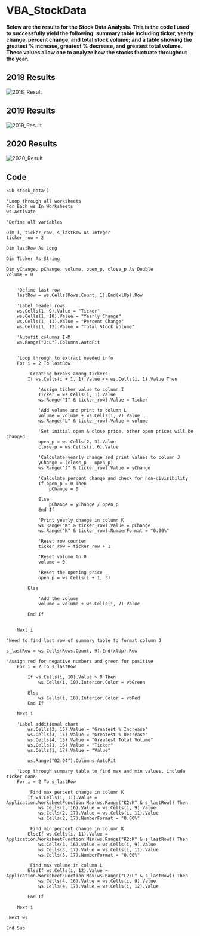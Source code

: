 # VBA_StockData

**Below are the results for the Stock Data Analysis. This is the code I used to successfully yield the following: summary table including ticker, yearly change, percent change, and total stock volume; and a table showing the greatest % increase, greatest % decrease, and greatest total volume. These values allow one to analyze how the stocks fluctuate throughout the year.**

## 2018 Results
![2018_Result](https://user-images.githubusercontent.com/119361768/208363937-f4f21e02-031f-4b97-9626-4427b4e0aec3.png)

## 2019 Results
![2019_Result](https://user-images.githubusercontent.com/119361768/208363962-00dfdc4e-7dfe-46b8-b286-ffe6af159c1e.png)


## 2020 Results
![2020_Result](https://user-images.githubusercontent.com/119361768/208363985-589c3160-9768-4c38-ab42-f3bdb396595d.png)


## Code

    Sub stock_data()

    'Loop through all worksheets
    For Each ws In Worksheets
    ws.Activate

    'Define all variables

    Dim i, ticker_row, s_lastRow As Integer
    ticker_row = 2

    Dim lastRow As Long

    Dim Ticker As String

    Dim yChange, pChange, volume, open_p, close_p As Double
    volume = 0


        'Define last row
        lastRow = ws.Cells(Rows.Count, 1).End(xlUp).Row

        'Label header rows
        ws.Cells(1, 9).Value = "Ticker"
        ws.Cells(1, 10).Value = "Yearly Change"
        ws.Cells(1, 11).Value = "Percent Change"
        ws.Cells(1, 12).Value = "Total Stock Volume"

        'Autofit columns I-M
        ws.Range("J:L").Columns.AutoFit


        'Loop through to extract needed info
        For i = 2 To lastRow

            'Creating breaks among tickers
            If ws.Cells(i + 1, 1).Value <> ws.Cells(i, 1).Value Then

                'Assign ticker value to column I
                Ticker = ws.Cells(i, 1).Value
                ws.Range("I" & ticker_row).Value = Ticker

                'Add volume and print to column L
                volume = volume + ws.Cells(i, 7).Value
                ws.Range("L" & ticker_row).Value = volume

                'Set initial open & close price, other open prices will be changed
                open_p = ws.Cells(2, 3).Value
                close_p = ws.Cells(i, 6).Value

                'Calculate yearly change and print values to column J
                yChange = (close_p - open_p)
                ws.Range("J" & ticker_row).Value = yChange

                'Calculate percent change and check for non-divisibility
                If open_p = 0 Then
                    pChange = 0

                Else
                    pChange = yChange / open_p
                End If

                'Print yearly change in column K
                ws.Range("K" & ticker_row).Value = pChange
                ws.Range("K" & ticker_row).NumberFormat = "0.00%"

                'Reset row counter
                ticker_row = ticker_row + 1

                'Reset volume to 0
                volume = 0

                'Reset the opening price
                open_p = ws.Cells(i + 1, 3)

            Else

                'Add the volume
                volume = volume + ws.Cells(i, 7).Value

            End If


        Next i

    'Need to find last row of summary table to format column J

    s_lastRow = ws.Cells(Rows.Count, 9).End(xlUp).Row

    'Assign red for negative numbers and green for positive
        For i = 2 To s_lastRow

            If ws.Cells(i, 10).Value > 0 Then
                ws.Cells(i, 10).Interior.Color = vbGreen

            Else
                ws.Cells(i, 10).Interior.Color = vbRed
            End If

        Next i

        'Label additional chart
            ws.Cells(2, 15).Value = "Greatest % Increase"
            ws.Cells(3, 15).Value = "Greatest % Decrease"
            ws.Cells(4, 15).Value = "Greatest Total Volume"
            ws.Cells(1, 16).Value = "Ticker"
            ws.Cells(1, 17).Value = "Value"

            ws.Range("O2:O4").Columns.AutoFit

        'Loop through summary table to find max and min values, include ticker name
        For i = 2 To s_lastRow

            'Find max percent change in column K
            If ws.Cells(i, 11).Value = Application.WorksheetFunction.Max(ws.Range("K2:K" & s_lastRow)) Then
                ws.Cells(2, 16).Value = ws.Cells(i, 9).Value
                ws.Cells(2, 17).Value = ws.Cells(i, 11).Value
                ws.Cells(2, 17).NumberFormat = "0.00%"

            'Find min percent change in column K
            ElseIf ws.Cells(i, 11).Value = Application.WorksheetFunction.Min(ws.Range("K2:K" & s_lastRow)) Then
                ws.Cells(3, 16).Value = ws.Cells(i, 9).Value
                ws.Cells(3, 17).Value = ws.Cells(i, 11).Value
                ws.Cells(3, 17).NumberFormat = "0.00%"

            'Find max volume in column L
            ElseIf ws.Cells(i, 12).Value = Application.WorksheetFunction.Max(ws.Range("L2:L" & s_lastRow)) Then
                ws.Cells(4, 16).Value = ws.Cells(i, 9).Value
                ws.Cells(4, 17).Value = ws.Cells(i, 12).Value

            End If

        Next i

     Next ws

    End Sub
